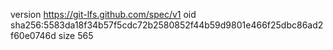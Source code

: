 version https://git-lfs.github.com/spec/v1
oid sha256:5583da18f34b57f5cdc72b2580852f44b59d9801e466f25dbc86ad2f60e0746d
size 565
